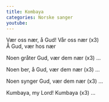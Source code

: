 ```yaml
---
title: Kombaya
categories: Norske sanger
youtube: 
---
```


Vær oss nær, å Gud! Vår oss nær (x3)  
Å Gud, vær hos nær

Noen gråter Gud, vær dem nær (x3) ...

Noen ber, å Gud, vær dem nær (x3) ...

Noen synger Gud, vær dem nær (x3) ...

Kumbaya, my Lord! Kumbaya (x3) ...
